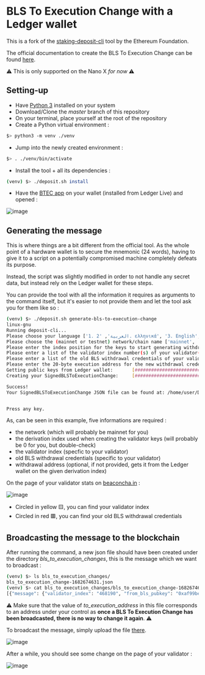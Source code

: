 # BLS To Execution Change with a Ledger wallet

This is a fork of the [staking-deposit-cli](https://github.com/ethereum/staking-deposit-cli)
tool by the Ethereum Foundation.

The official documentation to create the BLS To Execution Change can be found
[here](https://launchpad.ethereum.org/en/btec/).

:warning: This is only supported on the Nano X *for now* :warning:

## Setting-up

* Have [Python 3](https://www.python.org/downloads/) installed on your system
* Download/Clone the _master_ branch of this repository
* On your terminal, place yourself at the root of the repository
* Create a Python virtual environment :
```bash
$> python3 -m venv ./venv
```
* Jump into the newly created environment :
```bash
$> . ./venv/bin/activate
```
* Install the tool + all its dependencies :
```bash
(venv) $> ./deposit.sh install
```
* Have the [BTEC app](https://github.com/LedgerHQ/app-btec) on your wallet (installed from Ledger Live) and opened :

![image](https://user-images.githubusercontent.com/94451027/235108339-96a14201-ec07-46f2-ae9b-8df66d754e60.png)


## Generating the message

This is where things are a bit different from the official tool. As the whole
point of a hardware wallet is to secure the mnemonic (24 words), having to give
it to a script on a potentially compromised machine completely defeats its purpose.

Instead, the script was slightly modified in order to not handle any secret data,
but instead rely on the Ledger wallet for these steps.

You can provide the tool with all the information it requires as arguments to the command
itself, but it's easier to not provide them and let the tool ask you for them like so :

```bash
(venv) $> ./deposit.sh generate-bls-to-execution-change
linux-gnu
Running deposit-cli...
Please choose your language ['1. العربية', '2. ελληνικά', '3. English', '4. Français', '5. Bahasa melayu', '6. Italiano', '7. 日本語', '8. 한국어', '9. Português do Brasil', '10. român', '11. Türkçe', '12. 简体中文']:  [English]:
Please choose the (mainnet or testnet) network/chain name ['mainnet', 'goerli', 'sepolia', 'zhejiang']:  [mainnet]: goerli
Please enter the index position for the keys to start generating withdrawal credentials in ERC-2334 format. [0]:
Please enter a list of the validator index number(s) of your validator(s) as identified on the beacon chain. Split multiple items with whitespaces or commas.: 473031
Please enter a list of the old BLS withdrawal credentials of your validator(s). Split multiple items with whitespaces or commas. The withdrawal credentials are in hexadecimal encoded form.: 0x00382f9e880710428e966fa70ebb86b4fa5ef4d8a585823170c7dba03c135cd6
Please enter the 20-byte execution address for the new withdrawal credentials. Note that you CANNOT change it once you have set it on chain. (leave empty to get it from the Ledger wallet) []:
Getting public keys from Ledger wallet:		  [####################################]  1/1
Creating your SignedBLSToExecutionChange:	  [####################################]  1/1

Success!
Your SignedBLSToExecutionChange JSON file can be found at: /home/user/Downloads/staking-deposit-cli/bls_to_execution_changes


Press any key.
```

As, can be seen in this example, five informations are required :
* the network (which will probably be mainnet for you)
* the derivation index used when creating the validator keys (will probably be 0 for you, but double-check)
* the validator index (specfic to your validator)
* old BLS withdrawal credentials (specific to your validator)
* withdrawal address (optional, if not provided, gets it from the Ledger wallet on the given derivation index)

On the page of your validator stats on [beaconcha.in](https://beaconcha.in) :

![image](https://user-images.githubusercontent.com/94451027/235096222-73d06d45-c1bb-4e92-89a6-330d9c102d94.png)

* Circled in yellow :yellow_square:, you can find your validator index
* Circled in red :red_square:, you can find your old BLS withdrawal credentials

## Broadcasting the message to the blockchain

After running the command, a new json file should have been created under the directory _bls\_to\_execution\_changes_, this is the message which we want to broadcast :

```bash
(venv) $> ls bls_to_execution_changes/
bls_to_execution_change-1682674631.json
(venv) $> cat bls_to_execution_changes/bls_to_execution_change-1682674631.json
[{"message": {"validator_index": "468190", "from_bls_pubkey": "0xaf99be032f77317efd8b8b076b075c6e71b28dc1f3ccd80cce97c03d5dd99391105d4e592fd4df9ca9c9162ca2548448", "to_execution_address": "0x612474b4e72f14873be701a6cd9333201ce80888"}, "signature": "0x81e8a2200f25626b1b6d5388cb4385bdd1a40c3942a7c59714b6eb7eb5dbc43bd8da6160a2a7e5c1a35197db4590089e10d8316c4f39278584e0296ac5b8ffb36f8c01ce5465bdd5f48f95887f099d631405ad971a194ae22c32ca056396e1a0", "metadata": {"network_name": "goerli", "genesis_validators_root": "0x043db0d9a83813551ee2f33450d23797757d430911a9320530ad8a0eabc43efb", "deposit_cli_version": "2.5.0"}}]
```

:warning: Make sure that the value of _to\_execution\_address_ in this file corresponds to
an address under your control as **once a BLS To Execution Change has been broadcasted, there
is no way to change it again**. :warning:

To broadcast the message, simply upload the file [there](https://beaconcha.in/tools/broadcast).

![image](https://user-images.githubusercontent.com/94451027/235105667-5fcc6e8f-4a9a-44cc-bed4-cd51cb8c8fa0.png)

After a while, you should see some change on the page of your validator :

![image](https://user-images.githubusercontent.com/94451027/235119089-6b153909-7b08-4f2a-b739-f96c5264af69.png)
